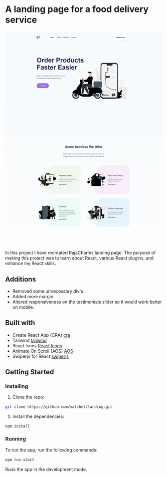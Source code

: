 # A landing page for a food delivery service

![image](https://github.com/matshel/landing/blob/master/src/assets/img/landing-hero.png)
![image](https://github.com/matshel/landing/blob/master/src/assets/img/landing-features.png)

In this project I have recreated RajaCharles landing page.
The purpose of making this project was to learn about React, various React plugins, and enhance my React skills.

## Additions

- Removed some unnecessary div's.
- Added more margin
- Altered responsiveness on the testimonials slider so it would work better on mobile.

## Built with

- Create React App (CRA) [cra](https://create-react-app.dev/)
- Tailwind [tailwind](https://tailwindcss.com/)
- React Icons [React Icons](https://react-icons.github.io/react-icons/)
- Animate On Scroll (AOS) [AOS](https://michalsnik.github.io/aos/)
- Swiperjs for React [swiperjs](https://swiperjs.com/react)

## Getting Started

### Installing

1. Clone the repo:

```bash
git clone https://github.com/matshel/landing.git
```

2. Install the dependencies:

```
npm install
```

### Running

To run the app, run the following commands:

```bash
npm run start
```

Runs the app in the development mode.
